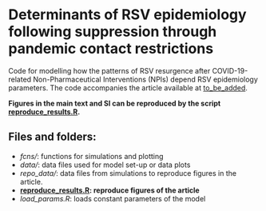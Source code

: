 # Determinants of RSV epidemiology following  suppression through pandemic contact restrictions

Code for modelling how the patterns of RSV resurgence after COVID-19-related Non-Pharmaceutical Interventions (NPIs) depend RSV epidemiology parameters. The code accompanies the article available at [to_be_added]().

**Figures in the main text and SI can be reproduced by the script [reproduce_results.R](https://github.com/mbkoltai/RSV-model/blob/master/reproduce_results.R).**

## Files and folders:

-  _fcns/_: functions for simulations and plotting
-  _data/_: data files used for model set-up or data plots
-  _repo_data/_: data files from simulations to reproduce figures in the article.
-  **[reproduce_results.R](https://github.com/mbkoltai/RSV-model/blob/master/reproduce_results.R): reproduce figures of the article**
-  _load_params.R_: loads constant parameters of the model
